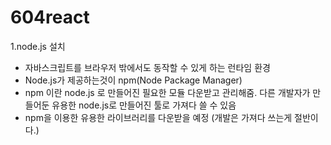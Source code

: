 # 604react

1.node.js 설치
* 자바스크립트를 브라우저 밖에서도 동작할 수 있게 하는 런타임 환경
* Node.js가 제공하는것이 npm(Node Package Manager)
* npm 이란 node.js 로 만들어진 필요한 모듈 다운받고 관리해줌. 다른 개발자가 만들어둔 유용한 node.js로 만들어진 툴로 가져다 쓸 수 있음
* npm을 이용한 유용한 라이브러리를 다운받을 예정 (개발은 가져다 쓰는게 절반이다.)

